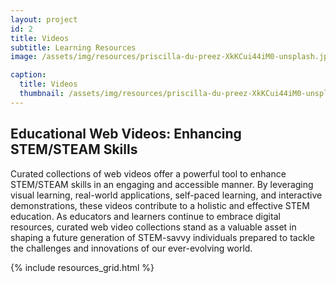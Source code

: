 ```yaml
---
layout: project
id: 2
title: Videos
subtitle: Learning Resources
image: /assets/img/resources/priscilla-du-preez-XkKCui44iM0-unsplash.jpg

caption:
  title: Videos
  thumbnail: /assets/img/resources/priscilla-du-preez-XkKCui44iM0-unsplash-thumb.jpg
---
```


## Educational Web Videos: Enhancing STEM/STEAM Skills

Curated collections of web videos offer a powerful tool to enhance STEM/STEAM skills in an engaging and accessible manner. By leveraging visual learning, real-world applications, self-paced learning, and interactive demonstrations, these videos contribute to a holistic and effective STEM education. As educators and learners continue to embrace digital resources, curated web video collections stand as a valuable asset in shaping a future generation of STEM-savvy individuals prepared to tackle the challenges and innovations of our ever-evolving world.


{% include resources_grid.html %}



